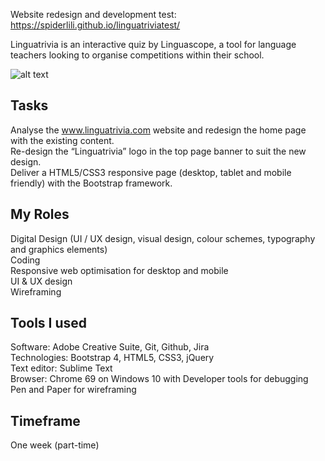 
Website redesign and development test: https://spiderlili.github.io/linguatriviatest/

Linguatrivia is an interactive quiz by Linguascope, a tool for language teachers looking to organise competitions within their school.

![alt text](https://spiderlilystudio.files.wordpress.com/2018/10/responsivelinguatrivia1.jpg)

## Tasks
Analyse the www.linguatrivia.com website and redesign the home page with the existing content. <br>
Re-design the “Linguatrivia” logo in the top page banner to suit the new design.<br>
Deliver a HTML5/CSS3 responsive page (desktop, tablet and mobile friendly) with the Bootstrap framework.<br>

## My Roles<br>
Digital Design (UI / UX design, visual design, colour schemes, typography and graphics elements)<br>
Coding<br>
Responsive web optimisation for desktop and mobile<br>
UI & UX design<br>
Wireframing<br>

## Tools I used<br>
Software: Adobe Creative Suite, Git, Github, Jira<br>
Technologies: Bootstrap 4, HTML5, CSS3, jQuery<br>
Text editor: Sublime Text<br>
Browser: Chrome 69 on Windows 10 with Developer tools for debugging<br>
Pen and Paper for wireframing

## Timeframe
One week (part-time)

